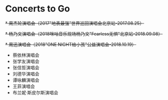 # Concerts to Go

~~* 周杰轮演唱会（2017"地表最强"世界巡回演唱会北京站-2017.08.25）~~

~~* 杨乃文演唱会（2018咪咕音乐现场杨乃文"Fearless无惧"北京站-2018.09.08）~~

~~* 周迅演唱会（2018"ONE NIGHT给小孩"公益演唱会-2018.10.19）~~

* 蔡依林演唱会
* 张学友演唱会
* 张信哲演唱会
* 刘德华演唱会
* 谭咏麟演唱会
* 王菲演唱会
* 布兰妮·斯皮尔斯演唱会
